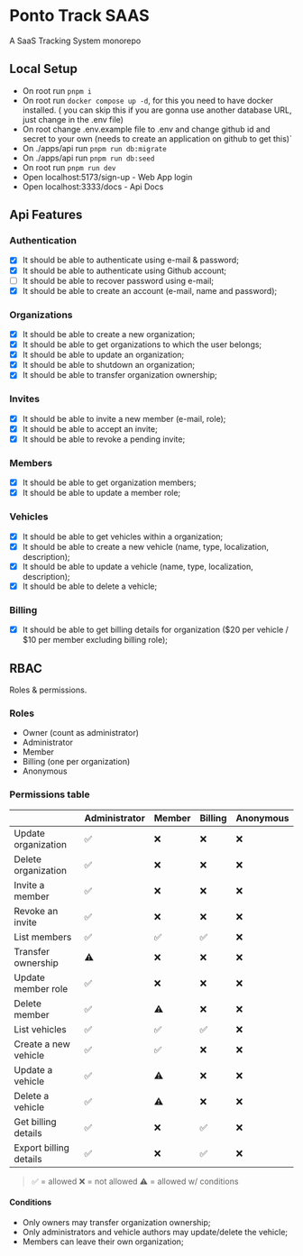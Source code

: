 # Ponto Track SAAS

A SaaS Tracking System monorepo

## Local Setup
- On root run `pnpm i`
- On root run `docker compose up -d`, for this you need to have docker installed. ( you can skip this if you are gonna use another database URL, just change in the .env file)
- On root change .env.example file to .env and change github id and secret to your own (needs to create an application on github to get this)`
- On ./apps/api run `pnpm run db:migrate`
- On ./apps/api run `pnpm run db:seed`
- On root run `pnpm run dev`
- Open localhost:5173/sign-up - Web App login
- Open localhost:3333/docs - Api Docs

## Api Features

### Authentication

- [x] It should be able to authenticate using e-mail & password;
- [x] It should be able to authenticate using Github account;
- [ ] It should be able to recover password using e-mail;
- [x] It should be able to create an account (e-mail, name and password);

### Organizations

- [x] It should be able to create a new organization;
- [x] It should be able to get organizations to which the user belongs;
- [x] It should be able to update an organization;
- [x] It should be able to shutdown an organization;
- [x] It should be able to transfer organization ownership;

### Invites

- [x] It should be able to invite a new member (e-mail, role);
- [x] It should be able to accept an invite;
- [x] It should be able to revoke a pending invite;

### Members

- [x] It should be able to get organization members;
- [x] It should be able to update a member role;

### Vehicles

- [x] It should be able to get vehicles within a organization;
- [x] It should be able to create a new vehicle (name, type, localization, description);
- [x] It should be able to update a vehicle (name, type, localization, description);
- [x] It should be able to delete a vehicle;

### Billing

- [x] It should be able to get billing details for organization ($20 per vehicle / $10 per member excluding billing role);

## RBAC

Roles & permissions.

### Roles

- Owner (count as administrator)
- Administrator
- Member
- Billing (one per organization)
- Anonymous

### Permissions table

|                          | Administrator | Member | Billing | Anonymous |
| ------------------------ | ------------- | ------ | ------- | --------- |
| Update organization      | ✅            | ❌     | ❌      | ❌        |
| Delete organization      | ✅            | ❌     | ❌      | ❌        |
| Invite a member          | ✅            | ❌     | ❌      | ❌        |
| Revoke an invite         | ✅            | ❌     | ❌      | ❌        |
| List members             | ✅            | ✅     | ✅      | ❌        |
| Transfer ownership       | ⚠️            | ❌     | ❌      | ❌        |
| Update member role       | ✅            | ❌     | ❌      | ❌        |
| Delete member            | ✅            | ⚠️     | ❌      | ❌        |
| List vehicles            | ✅            | ✅     | ✅      | ❌        |
| Create a new vehicle     | ✅            | ✅     | ❌      | ❌        |
| Update a vehicle         | ✅            | ⚠️     | ❌      | ❌        |
| Delete a vehicle         | ✅            | ⚠️     | ❌      | ❌        |
| Get billing details      | ✅            | ❌     | ✅      | ❌        |
| Export billing details   | ✅            | ❌     | ✅      | ❌        |

> ✅ = allowed
> ❌ = not allowed
> ⚠️ = allowed w/ conditions
#### Conditions

- Only owners may transfer organization ownership;
- Only administrators and vehicle authors may update/delete the vehicle;
- Members can leave their own organization;